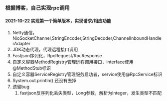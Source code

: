 ### 根据博客，自己实现rpc调用

#### 2021-10-22 实现第一个简单版本，实现请求/相应功能
1. Netty通信，NioSocketChannel,StringEncoder,StringDecoder,ChannelInboundHandlerAdapter
2. JDK动态代理，代理远程接口调用
3. Fastjson序列化，RpcRequest/RpcResponse
4. 自定义容器MethodRegistry管理远程调用接口，interface使用@MethodStub标识
5. 自定义容器ServiceRegistry管理服务启功者，service使用@RpcService标识
6. System.out.println() 还没有去掉
7. 遗留bug
   1. fastjson反序列化丢失类型，Long参数，解析为Integer，发生类型不匹配
